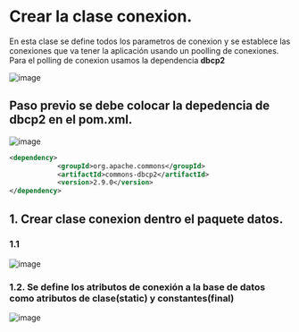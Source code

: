 # Crear la clase conexion. 

En esta clase se define todos los parametros de conexion y se establece las conexiones que va tener la aplicación usando un poolling de conexiones. Para el polling de conexion usamos la dependencia **dbcp2**

![image](https://user-images.githubusercontent.com/31961588/192671209-8bb5e3d4-d98f-498f-98b5-8d160e74bebf.png)

## Paso previo se debe colocar la depedencia de dbcp2 en el pom.xml. 

![image](https://user-images.githubusercontent.com/31961588/193424971-ce172536-a598-425e-9955-ea2546b8b04d.png)

```Xml
<dependency>
            <groupId>org.apache.commons</groupId>
            <artifactId>commons-dbcp2</artifactId>
            <version>2.9.0</version>
</dependency>
```

## 1. Crear clase conexion dentro el paquete datos. 

### 1.1
![image](https://user-images.githubusercontent.com/31961588/193424740-40e366e0-b9c4-4d96-8265-487102e12f83.png)

### 1.2. Se define los atributos de conexión a la base de datos como atributos de clase(static) y constantes(final)

![image](https://user-images.githubusercontent.com/31961588/193425320-acc643b6-e10b-499a-8597-85991b1aebb9.png)
